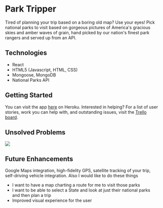 # Park Tripper

Tired of planning your trip based on a boring old map? Use your eyes! Pick national parks to visit based on gorgeous pictures of America's gracious skies and amber waves of grain, hand picked by our nation's finest park rangers and served up from an API.

## Technologies

* React
* HTML5 (Javascript, HTML, CSS)
* Mongoose, MongoDB
* National Parks API

## Getting Started

You can visit the app [here]() on Heroku.
Interested in helping? For a list of user stories, work you can help with, and outstanding issues, visit the [Trello board](https://trello.com/b/10dYoKHs/national-parks).

## Unsolved Problems

<img src="https://nypdecider.files.wordpress.com/2017/08/unsolved-mysteries.jpg?quality=90&strip=all&w=646&h=431&crop=1">

## Future Enhancements

Google Maps integration, high-fidelity GPS, satellite tracking of your trip, self-driving vehicle integration.
Also I would like to do these things
* I want to have a map charting a route for me to visit those parks
* I want to be able to select a State and look at just their 
    national parks and then plan a trip
* Improved visual experience for the user



